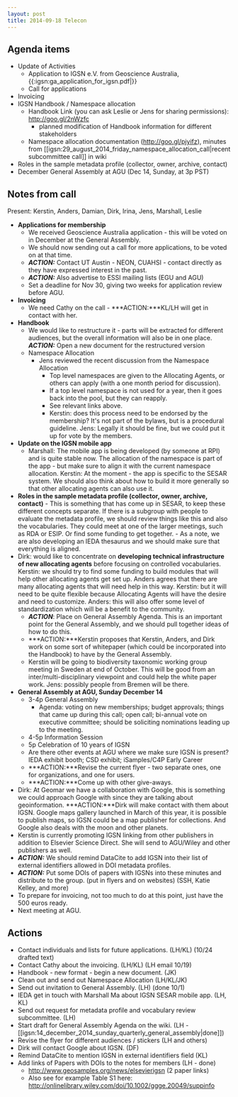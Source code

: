 ```yaml
---
layout: post
title: 2014-09-18 Telecon
---
```




## Agenda items ##

  - Update of Activities
    - Application to IGSN e.V. from Geoscience Australia, {{:igsn:ga_application_for_igsn.pdf|}}
    - Call for applications
  - Invoicing
  - IGSN Handbook / Namespace allocation
    - Handbook Link (you can ask Leslie or Jens for sharing permissions): http://goo.gl/2nWzfc
      - planned modification of Handbook information for different stakeholders
    - Namespace allocation documentation (http://goo.gl/pjyifz), minutes from [[igsn:29_august_2014_friday_namespace_allocation_call|recent subcommittee call]] in wiki
  - Roles in the sample metadata profile (collector, owner, archive, contact)
  - December General Assembly at AGU (Dec 14, Sunday, at 3p PST)

## Notes from call ##

Present: Kerstin, Anders, Damian, Dirk, Irina, Jens, Marshall, Leslie

  - **Applications for membership**
    - We received Geoscience Australia application - this will be voted on in December at the General Assembly.
    - We should now sending out a call for more applications, to be voted on at that time.
    - ***ACTION:*** Contact UT Austin - NEON,  CUAHSI - contact directly as they have expressed interest in the past.
    - ***ACTION:*** Also advertise to ESSI mailing lists (EGU and AGU)
    - Set a deadline for Nov 30, giving two weeks for application review before AGU.
  - **Invoicing**
    - We need Cathy on the call - ***ACTION:***KL/LH will get in contact with her.
  - **Handbook**
    - We would like to restructure it - parts will be extracted for different audiences, but the overall information will also be in one place. ***ACTION:*** Open a new document for the restructured version
    - Namespace Allocation
      - Jens reviewed the recent discussion from the Namespace Allocation
        - Top level namespaces are given to the Allocating Agents, or others can apply (with a one month period for discussion).
        - If a top level namespace is not used for a year, then it goes back into the pool, but they can reapply.
        - See relevant links above.
        - Kerstin: does this process need to be endorsed by the membership? It's not part of the bylaws, but is a procedural guideline. Jens: Legally it should be fine, but we could put it up for vote by the members. 
  - **Update on the IGSN mobile app**
    - Marshall: The mobile app is being developed (by someone at RPI) and is quite stable now. The allocation of the namespace is part of the app - but make sure to align it with the current namespace allocation.  Kerstin: At the moment - the app is specific to the SESAR system. We should also think about how to build it more generally so that other allocating agents can also use it.
  -  **Roles in the sample metadata profile (collector, owner, archive, contact)**
    - This is something that has come up in SESAR, to keep these different concepts separate. If there is a subgroup with people to evaluate the metadata profile, we should review things like this and also the vocabularies. They could meet at one of the larger meetings, such as RDA or ESIP. Or find some funding to get together.
    - As a note, we are also developing an IEDA thesaurus and we should make sure that everything is aligned.
  - Dirk: would like to concentrate on **developing technical infrastructure of new allocating agents** before focusing on controlled vocabularies. Kerstin: we should try to find some funding to build modules that will help other allocating agents get set up. Anders agrees that there are many allocating agents that will need help in this way. Kerstin: but it will need to be quite flexible because Allocating Agents will have the desire and need to customize. Anders: this will also offer some level of standardization which will be a benefit to the community.
    - ***ACTION***: Place on General Assembly Agenda. This is an important point for the General Assembly, and we should pull together ideas of how to do this.
    - ***ACTION:***Kerstin proposes that Kerstin, Anders, and Dirk work on some sort of whitepaper (which could be incorporated into the Handbook) to have by the General Assembly. 
    - Kerstin will be going to biodiversity taxonomic working group meeting in Sweden at end of October. This will be good from an inter/multi-disciplinary viewpoint and could help the white paper work. Jens: possibly people from Bremen will be there.
  - **General Assembly at AGU, Sunday December 14**
    - 3-4p General Assembly
      - Agenda: voting on new memberships; budget approvals; things that came up during this call; open call; bi-annual vote on executive committee; should be soliciting nominations leading up to the meeting.
    - 4-5p Information Session
    - 5p Celebration of 10 years of IGSN   
    - Are there other events at AGU where we make sure IGSN is present? IEDA exhibit booth; CSD exhibit; iSamples/C4P Early Career
    - ***ACTION:***Revise the current flyer - two separate ones, one for organizations, and one for users. 
    - ***ACTION:***Come up with other give-aways.
  - Dirk: At Geomar we have a collaboration with Google, this is something we could approach Google with since they are talking about geoinformation. ***ACTION:***Dirk will make contact with them about IGSN. Google maps gallery launched in March of this year, it is possible to publish maps, so IGSN could be a map publisher for collections. And Google also deals with the moon and other planets.
  - Kerstin is currently promoting IGSN linking from other publishers in addition to Elsevier Science Direct. She will send to AGU/Wiley and other publishers as well. 
  - ***ACTION:*** We should remind DataCite to add IGSN into their list of external identifiers allowed in DOI metadata profiles. 
  - ***ACTION:*** Put some DOIs of papers with IGSNs into these minutes and distribute to the group. (put in flyers and on websites) (SSH, Katie Kelley, and more) 
  - To prepare for invoicing, not too much to do at this point, just have the 500 euros ready.
  - Next meeting at AGU. 



## Actions ##
  - Contact individuals and lists for future applications. (LH/KL) (10/24 drafted text)
  - Contact Cathy about the invoicing. (LH/KL) (LH email 10/19)
  - Handbook - new format - begin a new document. (JK)
  - Clean out and send out Namespace Allocation (LH/KL/JK)
  - Send out invitation to General Assembly. (LH) (done 10/1)
  - IEDA get in touch with Marshall Ma about IGSN SESAR mobile app. (LH, KL)
  - Send out request for metadata profile and vocabulary review subcommittee. (LH)
  - Start draft for General Assembly Agenda on the wiki. (LH - [[igsn:14_december_2014_sunday_quarterly_general_assembly|done]])
  - Revise the flyer for different audiences / stickers (LH and others)
  - Dirk will contact Google about IGSN. (DF)
  - Remind DataCite to mention IGSN in external identifiers field (KL)
  - Add links of Papers with DOIs to the notes for members (LH - done)
    - http://www.geosamples.org/news/elsevierigsn  (2 paper links)
    - Also see for example Table S1 here: http://onlinelibrary.wiley.com/doi/10.1002/ggge.20049/suppinfo

